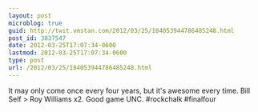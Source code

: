 ```yaml
---
layout: post
microblog: true
guid: http://twit.vmstan.com/2012/03/25/184053944786485248.html
post_id: 3037547
date: 2012-03-25T17:07:34-0600
lastmod: 2012-03-25T17:07:34-0600
type: post
url: /2012/03/25/184053944786485248.html
---
```

It may only come once every four years, but it's awesome every time. Bill Self &gt; Roy Williams x2. Good game UNC. #rockchalk #finalfour
